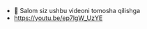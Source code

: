 - 👋 Salom siz ushbu videoni tomosha qilishga 
- https://youtu.be/ep7lgW_UzYE
<!---
aaasssdsds/aaasssdsds is a ✨ special ✨ repository because its `README.md` (this file) appears on your GitHub profile.
You can click the Preview link to take a look at your changes.
--->
